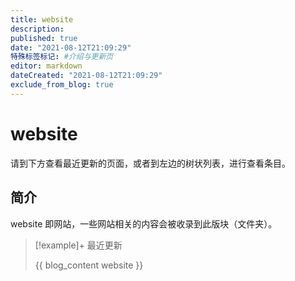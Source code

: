 ```yaml
---
title: website
description:
published: true
date: "2021-08-12T21:09:29"
特殊标签标记: #介绍与更新页
editor: markdown
dateCreated: "2021-08-12T21:09:29"
exclude_from_blog: true
---
```


# website

请到下方查看最近更新的页面，或者到左边的树状列表，进行查看条目。

## 简介

website 即网站，一些网站相关的内容会被收录到此版块（文件夹）。

> [!example]+ 最近更新
>
> {{ blog_content website }}
